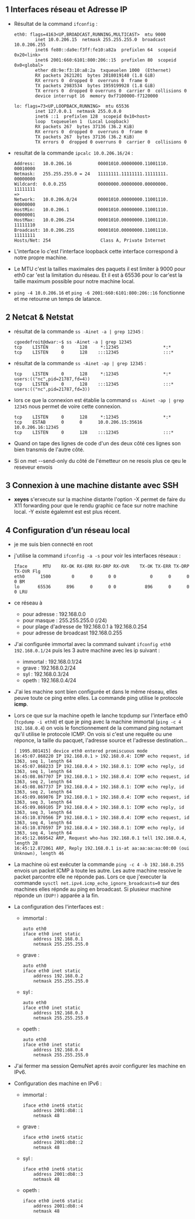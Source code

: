 ## 1 Interfaces réseau et Adresse IP

- Résultat de la command `ifconfig` :
  ```
  eth0: flags=4163<UP,BROADCAST,RUNNING,MULTICAST>  mtu 9000
          inet 10.0.206.15  netmask 255.255.255.0  broadcast 10.0.206.255
          inet6 fe80::da9e:f3ff:fe10:a82a  prefixlen 64  scopeid 0x20<link>
          inet6 2001:660:6101:800:206::15  prefixlen 80  scopeid 0x0<global>
          ether d8:9e:f3:10:a8:2a  txqueuelen 1000  (Ethernet)
          RX packets 2621201  bytes 2018019148 (1.8 GiB)
          RX errors 0  dropped 0  overruns 0  frame 0
          TX packets 2983534  bytes 1959199928 (1.8 GiB)
          TX errors 0  dropped 0 overruns 0  carrier 0  collisions 0
          device interrupt 16  memory 0xf7100000-f7120000

  lo: flags=73<UP,LOOPBACK,RUNNING>  mtu 65536
          inet 127.0.0.1  netmask 255.0.0.0
          inet6 ::1  prefixlen 128  scopeid 0x10<host>
          loop  txqueuelen 1  (Local Loopback)
          RX packets 267  bytes 37136 (36.2 KiB)
          RX errors 0  dropped 0  overruns 0  frame 0
          TX packets 267  bytes 37136 (36.2 KiB)
          TX errors 0  dropped 0 overruns 0  carrier 0  collisions 0
  ```

- resultat de la commande `ipcalc 10.0.206.16/24` :
  ```
  Address:   10.0.206.16          00001010.00000000.11001110. 00010000
  Netmask:   255.255.255.0 = 24   11111111.11111111.11111111. 00000000
  Wildcard:  0.0.0.255            00000000.00000000.00000000. 11111111
  =>
  Network:   10.0.206.0/24        00001010.00000000.11001110. 00000000
  HostMin:   10.0.206.1           00001010.00000000.11001110. 00000001
  HostMax:   10.0.206.254         00001010.00000000.11001110. 11111110
  Broadcast: 10.0.206.255         00001010.00000000.11001110. 11111111
  Hosts/Net: 254                   Class A, Private Internet
  ```

- L'interface lo c'est l'interface loopback cette interface correspond à notre propre machine.

- Le MTU c'est la tailles maximales des paquets il est limiter à 9000 pour eth0 car 'est la limitation du réseau. Et il est à 65536 pour lo car'est la taille maximum possible pour notre machine local.


- `ping -4 10.0.206.16` et `ping -6 2001:660:6101:800:206::16` fonctionne et me retourne un temps de latance.

## 2 Netcat & Netstat
- résultat de la commande `ss -Ainet -a | grep 12345` :
    ```
    cgoedefroit@dwar:~$ ss -Ainet -a | grep 12345
    tcp    LISTEN     0      128     *:12345                 *:*
    tcp    LISTEN     0      128    :::12345                 :::*
    ```


- résultat de la commande `ss -Ainet -ap | grep 12345` :
  ```
  tcp    LISTEN     0      128     *:12345                 *:*                     users:(("nc",pid=21787,fd=4))
  tcp    LISTEN     0      128    :::12345                 :::*                     users:(("nc",pid=21787,fd=3))
  ```
- lors ce que la connexion est établie la command `ss -Ainet -ap | grep 12345` nous permet de voire cette connexion.
  ```
  tcp    LISTEN     0      128     *:12345                 *:*
  tcp    ESTAB      0      0      10.0.206.15:35616        10.0.206.16:12345
  tcp    LISTEN     0      128    :::12345                 :::*
  ```

- Quand on tape des lignes de code d'un des deux côté ces lignes son bien transmis de l'autre côté.

- Si on met --send-only du côté de l'émetteur on ne resois plus ce qeu le reseveur envois

## 3 Connexion à une machine distante avec SSH

- **xeyes** s'erxecute sur la machine distante l'option -X permet de faire du X11 forwarding pour que le rendu graphic ce face sur notre machine local. -Y existe égalemnt est est plus récent.

## 4 Configuration d’un réseau local
- je me suis bien connecté en root

- j'utilise la command `ifconfig -a -s` pour voir les interfaces réseaux :
  ```
  Iface      MTU    RX-OK RX-ERR RX-DRP RX-OVR    TX-OK TX-ERR TX-DRP TX-OVR Flg
  eth0      1500        0      0      0 0             0      0      0      0 BM
  lo       65536      896      0      0 0           896      0      0      0 LRU
  ```
- ce réseau à
  - pour adresse : 192.168.0.0
  - pour masque : 255.255.255.0 (/24)
  - pour plage d'adresse de 192.168.0.1 à 192.168.0.254
  - pour adresse de broadcast 192.168.0.255

- J'ai configurée immortal avec la command suivant `ifconfig eth0 192.168.0.1/24` puis les 3 autre machine avec les ip suivant :
  - immortal : 192.168.0.1/24
  - grave : 192.168.0.2/24
  - syl : 192.168.0.3/24
  - opeth : 192.168.0.4/24

- J'ai les machine sont bien configurée et dans le même réseau, elles peuve toute ce ping entre elles. La commande ping utilise le protocole **icmp**.

- Lors ce que sur la machine opeth le lanche tcpdump sur l'interface eth0 (`tcpdump -i eth0`) et que je ping avec la machine immortal (`ping -c 4 192.168.0.4`) on vois le fonctionnement de la command ping notamant qu'il utilise le protocole ICMP. On vois si c'est une requête ou une réponce, la taille du pacquet, l'adresse source et l'adresse destination...
  ```
  [ 1995.801415] device eth0 entered promiscuous mode
  16:45:07.868220 IP 192.168.0.1 > 192.168.0.4: ICMP echo request, id 1363, seq 1, length 64
  16:45:07.868233 IP 192.168.0.4 > 192.168.0.1: ICMP echo reply, id 1363, seq 1, length 64
  16:45:08.867707 IP 192.168.0.1 > 192.168.0.4: ICMP echo request, id 1363, seq 2, length 64
  16:45:08.867737 IP 192.168.0.4 > 192.168.0.1: ICMP echo reply, id 1363, seq 2, length 64
  16:45:09.869076 IP 192.168.0.1 > 192.168.0.4: ICMP echo request, id 1363, seq 3, length 64
  16:45:09.869105 IP 192.168.0.4 > 192.168.0.1: ICMP echo reply, id 1363, seq 3, length 64
  16:45:10.870566 IP 192.168.0.1 > 192.168.0.4: ICMP echo request, id 1363, seq 4, length 64
  16:45:10.870597 IP 192.168.0.4 > 192.168.0.1: ICMP echo reply, id 1363, seq 4, length 64
  16:45:12.869542 ARP, Request who-has 192.168.0.1 tell 192.168.0.4, length 28
  16:45:12.872061 ARP, Reply 192.168.0.1 is-at aa:aa:aa:aa:00:00 (oui Unknown), length 46
  ```

- La machine où est exécuter la commande `ping -c 4 -b 192.168.0.255` envois un packet ICMP à toute les autre. Les autre machine resoive le packet parcontre elle ne réponde pas.
Lors ce que j'executer la commande `sysctl net.ipv4.icmp_echo_ignore_broadcasts=0` sur des machines elles répnde au ping en broadcast. Si plusieur machine réponde un `(DUP!)` apparée a la fin.

- La configuration des l'interfaces est :
  - immortal :
    ```
    auto eth0
    iface eth0 inet static
        address 192.168.0.1
        netmask 255.255.255.0
    ```
  - grave :
    ```
    auto eth0
    iface eth0 inet static
        address 192.168.0.2
        netmask 255.255.255.0
    ```
  - syl :
    ```
    auto eth0
    iface eth0 inet static
        address 192.168.0.3
        netmask 255.255.255.0
    ```
  - opeth :
    ```
    auto eth0
    iface eth0 inet static
        address 192.168.0.4
        netmask 255.255.255.0
    ```

- J'ai fermer ma session QemuNet aprés avoir configurer les machine en IPv6.

- Configuration des machine en IPv6 :
  - immortal :
    ```
    iface eth0 inet6 static
        address 2001:db8::1
        netmask 48
    ```
  - grave :
    ```
    iface eth0 inet6 static
        address 2001:db8::2
        netmask 48
    ```
  - syl :
    ```
    iface eth0 inet6 static
        address 2001:db8::3
        netmask 48
    ```
  - opeth :
    ```
    iface eth0 inet6 static
        address 2001:db8::4
        netmask 48
    ```